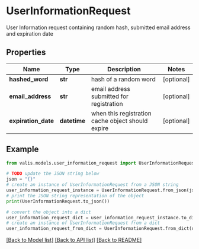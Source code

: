 # UserInformationRequest

User Information request containing random hash, submitted email address and expiration date

## Properties

Name | Type | Description | Notes
------------ | ------------- | ------------- | -------------
**hashed_word** | **str** | hash of a random word | [optional] 
**email_address** | **str** | email address submitted for registration | [optional] 
**expiration_date** | **datetime** | when this registration cache object should expire | [optional] 

## Example

```python
from valis.models.user_information_request import UserInformationRequest

# TODO update the JSON string below
json = "{}"
# create an instance of UserInformationRequest from a JSON string
user_information_request_instance = UserInformationRequest.from_json(json)
# print the JSON string representation of the object
print(UserInformationRequest.to_json())

# convert the object into a dict
user_information_request_dict = user_information_request_instance.to_dict()
# create an instance of UserInformationRequest from a dict
user_information_request_from_dict = UserInformationRequest.from_dict(user_information_request_dict)
```
[[Back to Model list]](../README.md#documentation-for-models) [[Back to API list]](../README.md#documentation-for-api-endpoints) [[Back to README]](../README.md)



